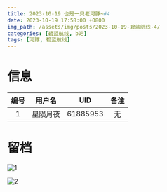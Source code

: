 ```yaml
---
title: 2023-10-19 也是一只老河豚~#4
date: 2023-10-19 17:58:00 +0800
img_path: /assets/img/posts/2023-10-19-碧蓝航线-4/
categories: [碧蓝航线, b站]
tags: [河豚, 碧蓝航线]
---
```


# 信息

| 编号 |  用户名  |   UID    | 备注 |
| :--: | :------: | :------: | :--: |
|  1   | 星陨月夜 | 61885953 |  无  |

# 留档

![1](1.jpg)

![2](2.jpg)